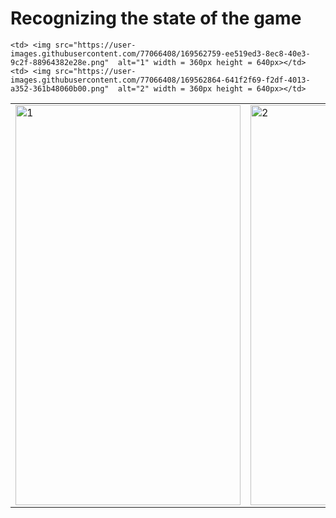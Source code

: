 # Recognizing the state of the game


<table>
  <tr>
    <td> <img src="https://user-images.githubusercontent.com/77066408/169562453-d3b50341-2b39-4e2a-a8b3-0004d7c86bd4.png"  alt="1" width = 360px height = 640px></td>
    <td> <img src="https://user-images.githubusercontent.com/77066408/169562664-af86480b-1d21-4bee-83b2-8a27460ad3f0.png"  alt="2" width = 360px height = 640px></td>
    
  </tr> 
  <tr>
     
    <td> <img src="https://user-images.githubusercontent.com/77066408/169562759-ee519ed3-8ec8-40e3-9c2f-88964382e28e.png"  alt="1" width = 360px height = 640px></td>
    <td> <img src="https://user-images.githubusercontent.com/77066408/169562864-641f2f69-f2df-4013-a352-361b48060b00.png"  alt="2" width = 360px height = 640px></td>
    
  </tr> 
</table>
